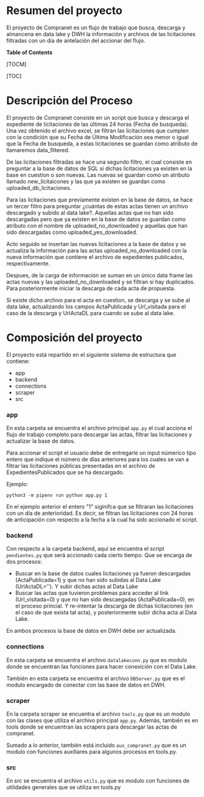 # Resumen del proyecto
El proyecto de Compranet es un flujo de trabajo que busca, descarga y almancena en data lake y DWH la información y archivos de las licitaciones filtradas con un día de antelación del accionar del flujo.

**Table of Contents**

[TOCM]

[TOC]

# Descripción del Proceso
El proyecto de Compranet consiste en un script que busca y descarga el expediente de licitaciones de las últimas 24 horas (Fecha de busqueda). Una vez obtenido el archivo excel, se filtran las licitaciones que cumplen con la condición que su Fecha de Última Modificación sea menor o igual que la Fecha de busqueda, a estas licitaciones se guardan como atributo de llamaremos data_filtered.

De las licitaciones filtradas se hace una segundo filtro, el cual consiste en preguntar a la base de datos de SQL si dichas licitaciones ya existen en la base en cuestion o son nuevas. Las nuevas se guardan como un atributo llamado new_licitaicones y las que ya existen se guardan como uploaded_db_licitaciones. 

Para las licitaciones que previamente existen en la base de datos, se hace un tercer filtro para preguntar ¿cuántas de estas actas tienen un archivo descargado y subido al data lake?. Aquellas actas que no han sido descargadas pero que ya existen en la base de datos se guardan como atributo con el nombre de uploaded_no_downloaded y aquellas que han sido descargadas como uploaded_yes_downloaded.

Acto seguido se insertan las nuevas licitaciones a la base de datos y se actualiza la información para las actas uploaded_no_downloaded con la nueva información que contiene el archivo de expedientes publicados, respectivamente.

Despues, de la carga de información se suman en un único data frame las actas nuevas y las uploaded_no_downloaded y se filtran si hay duplicados. Para posteriormente iniciar la descarga de cada acta de propuesta.

Si existe dicho archivo para el acta en cuestion, se descarga y se sube al data lake, actualizando los campos ActaPublicada y Url_visitada para el caso de la descarga y UrlActaDL para cuando se sube al data lake.

# Composición del proyecto
El proyecto está repartido en el siguiente sistema de estructura que contiene:
* app
* backend
* connections
* scraper
* src

### app
En esta carpeta se encuentra el archivo principal  `app.py` el cual acciona el flujo de trabajo completo para descargar las actas, filtrar las licitaciones y actualizar la base de datos.

Para accionar el script el usuario debe de entregarle un input númerico tipo entero que indique el número de días anteriores para los cuales se van a filtrar las licitaciones públicas presentadas en el archivo de ExpedientesPublicados que se ha descargado.

Ejemplo:

```
python3 -m pipenv run python app.py 1
```
En el ejemplo anterior el entero "1" siginifca que se filtraran las licitaciones con un día de 
anterioridad. Es decir, se filtran las licitaciones con 24 horas de anticipación con respecto a la fecha a la cual ha sido accionado el script.

### backend
Con respecto a la carpeta backend, aquí se encuentra el script `pendientes.py` que será accionado cada cierto tiempo. Que se encarga de dos procesos:
* Buscar en la base de datos cuales licitaciones ya fueron descargadas (ActaPublicada=1) y que no han sido subidas al Data Lake (UrlActaDL=''). Y subir dichas actas al Data Lake
* Buscar las actas que tuvieron problemas para acceder al link (Url_visitada=0) y que no han sido descaegadas (ActaPublicada=0), en el proceso princial. Y re-intentar la descarga de dichas licitaciones (en el caso de que exista tal acta), y posteriormente subir dicha acta al Data Lake.

En ambos procesos la base de datos en DWH debe ser actualizada.

### connections
En esta carpeta se encuentra el archivo `datalakeconn.py` que es modulo donde se encuentran las funciones para hacer conexición con el Data Lake.

También en esta carpeta se encuentra el archivo `DBServer.py` que es el modulo encargado de conectar con las base de datos en DWH.

### scraper
En la carpeta scraper se encuentra el archivo `tools.py` que es un modulo con las clases que utiliza el archivo principal `app.py`. Además, también es en tools donde se encuentran las scrapers para descargar las actas de compranet.

Sumado a lo anterior, también está incluido `aux_compranet.py` que es un modulo con funciones auxiliares para algunos procesos en tools.py.

### src
En src se encuentra el archivo `utils.py` que es modulo con funciones de utilidades generales que se utiliza en tools.py

